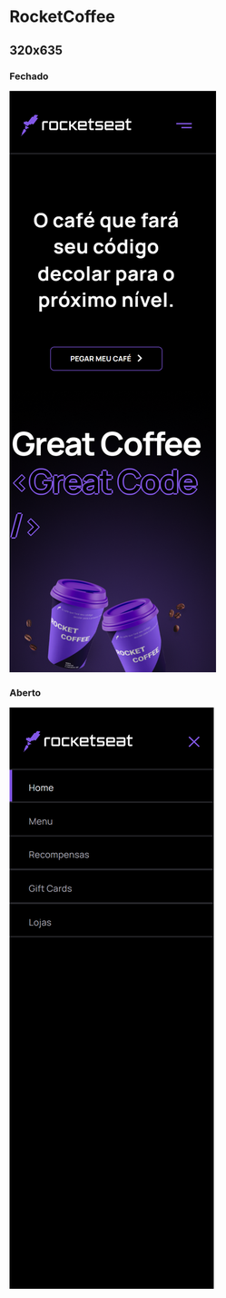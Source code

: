 # RocketCoffee

## 320x635

### Fechado
![preview](./Fechado/RocketCoffee-Fechado-320x635.png)

### Aberto
![preview](./Aberto/RocketCoffee-Aberto-320x635.png)
